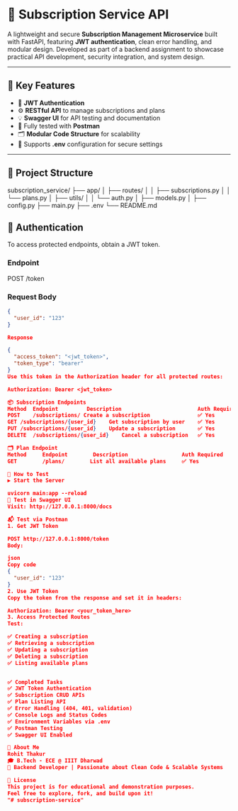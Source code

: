 # 🚀 Subscription Service API

A lightweight and secure **Subscription Management Microservice** built with FastAPI, featuring **JWT authentication**, clean error handling, and modular design. Developed as part of a backend assignment to showcase practical API development, security integration, and system design.

---

## 📌 Key Features

- 🔐 **JWT Authentication**  
- ⚙️ **RESTful API** to manage subscriptions and plans  
- 💡 **Swagger UI** for API testing and documentation  
- 🧪 Fully tested with **Postman**  
- 🗂️ **Modular Code Structure** for scalability  
- 🔧 Supports **.env** configuration for secure settings  

---

## 📁 Project Structure

subscription_service/
├── app/
│ ├── routes/
│ │ ├── subscriptions.py
│ │ └── plans.py
│ ├── utils/
│ │ └── auth.py
│ ├── models.py
│ ├── config.py
├── main.py
├── .env
└── README.md


## 🔐 Authentication

To access protected endpoints, obtain a JWT token.

### Endpoint

POST /token

### Request Body
```json
{
  "user_id": "123"
}

Response

{
  "access_token": "<jwt_token>",
  "token_type": "bearer"
}
Use this token in the Authorization header for all protected routes:

Authorization: Bearer <jwt_token>

📦 Subscription Endpoints
Method	Endpoint	     Description	                    Auth Required
POST	/subscriptions/	Create a subscription	            ✅ Yes
GET	/subscriptions/{user_id}	Get subscription by user	✅ Yes
PUT	/subscriptions/{user_id}	Update a subscription	    ✅ Yes
DELETE	/subscriptions/{user_id}	Cancel a subscription	✅ Yes

🗂️ Plan Endpoint
Method	   Endpoint	       Description	               Auth Required
GET	       /plans/	      List all available plans	   ✅ Yes

🧪 How to Test
▶️ Start the Server

uvicorn main:app --reload
🧪 Test in Swagger UI
Visit: http://127.0.0.1:8000/docs

📬 Test via Postman
1. Get JWT Token

POST http://127.0.0.1:8000/token
Body:

json
Copy code
{
  "user_id": "123"
}
2. Use JWT Token
Copy the token from the response and set it in headers:

Authorization: Bearer <your_token_here>
3. Access Protected Routes
Test:

✅ Creating a subscription
✅ Retrieving a subscription
✅ Updating a subscription
✅ Deleting a subscription
✅ Listing available plans


✅ Completed Tasks
✅ JWT Token Authentication
✅ Subscription CRUD APIs
✅ Plan Listing API
✅ Error Handling (404, 401, validation)
✅ Console Logs and Status Codes
✅ Environment Variables via .env
✅ Postman Testing
✅ Swagger UI Enabled

🌟 About Me
Rohit Thakur
🎓 B.Tech - ECE @ IIIT Dharwad
🔧 Backend Developer | Passionate about Clean Code & Scalable Systems

📄 License
This project is for educational and demonstration purposes.
Feel free to explore, fork, and build upon it!
"# subscription-service" 
